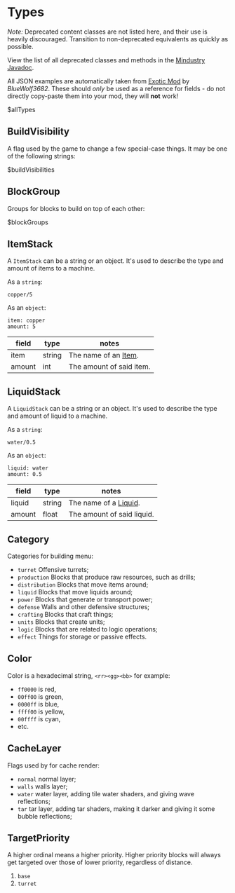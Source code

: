 # Types

*Note:* Deprecated content classes are not listed here, and their use is heavily discouraged. Transition to non-deprecated equivalents as quickly as possible.

View the list of all deprecated classes and methods in the [Mindustry Javadoc](https://mindustrygame.github.io/docs/deprecated-list.html).

All JSON examples are automatically taken from [Exotic Mod](https://github.com/BlueWolf3682/Exotic-Mod) by *BlueWolf3682*. These should *only* be used as a reference for fields - do not directly copy-paste them into your mod, they will **not** work!

$allTypes


## BuildVisibility

A flag used by the game to change a few special-case things. It may be one of the following strings:

$buildVisibilities


## BlockGroup

Groups for blocks to build on top of each other:

$blockGroups


## ItemStack

A `ItemStack` can be a string or an object. It's used to describe the type and amount of items to a machine.

As a `string`:

    copper/5

As an `object`:

    item: copper
    amount: 5

|field|type|notes|
|---|---|---|
|item|string|The name of an [Item](#item).|
|amount|int|The amount of said item.|



## LiquidStack

A `LiquidStack` can be a string or an object. It's used to describe the type and amount of liquid to a machine.

As a `string`:

    water/0.5

As an `object`:

    liquid: water
    amount: 0.5

|field|type|notes|
|---|---|---|
|liquid|string|The name of a [Liquid](#liquid).|
|amount|float|The amount of said liquid.|


## Category

Categories for building menu:

-   `turret` Offensive turrets;
-   `production` Blocks that produce raw resources, such as drills;
-   `distribution` Blocks that move items around;
-   `liquid` Blocks that move liquids around;
-   `power` Blocks that generate or transport power;
-   `defense` Walls and other defensive structures;
-   `crafting` Blocks that craft things;
-   `units` Blocks that create units;
-   `logic` Blocks that are related to logic operations;
-   `effect` Things for storage or passive effects.


## Color

Color is a hexadecimal string, `<rr><gg><bb>` for example:

-   `ff0000` is red,
-   `00ff00` is green,
-   `0000ff` is blue,
-   `ffff00` is yellow,
-   `00ffff` is cyan,
-   etc.



## CacheLayer

Flags used by for cache render:

-   `normal` normal layer;
-   `walls` walls layer;
-   `water` water layer, adding tile water shaders, and giving wave reflections;
-   `tar` tar layer, adding tar shaders, making it darker and giving it some bubble reflections;

## TargetPriority

A higher ordinal means a higher priority. Higher priority blocks will always get targeted over those of lower priority, regardless of distance.

1.  `base`
2.  `turret`

